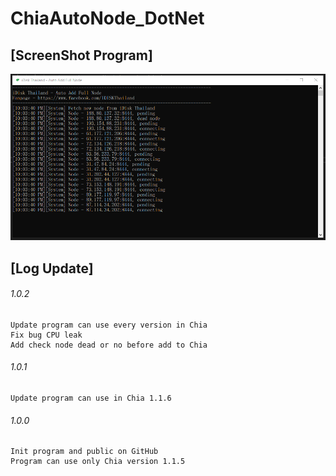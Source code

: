 # ChiaAutoNode_DotNet

## [ScreenShot Program]
![alt text](https://github.com/changthai2540/ChiaAutoNode_DotNet/blob/main/screenshot_chia_autonode.PNG?raw=true)

## [Log Update]
###### 1.0.2
    Update program can use every version in Chia
    Fix bug CPU leak
    Add check node dead or no before add to Chia
    
###### 1.0.1
    Update program can use in Chia 1.1.6

###### 1.0.0
    Init program and public on GitHub
    Program can use only Chia version 1.1.5


